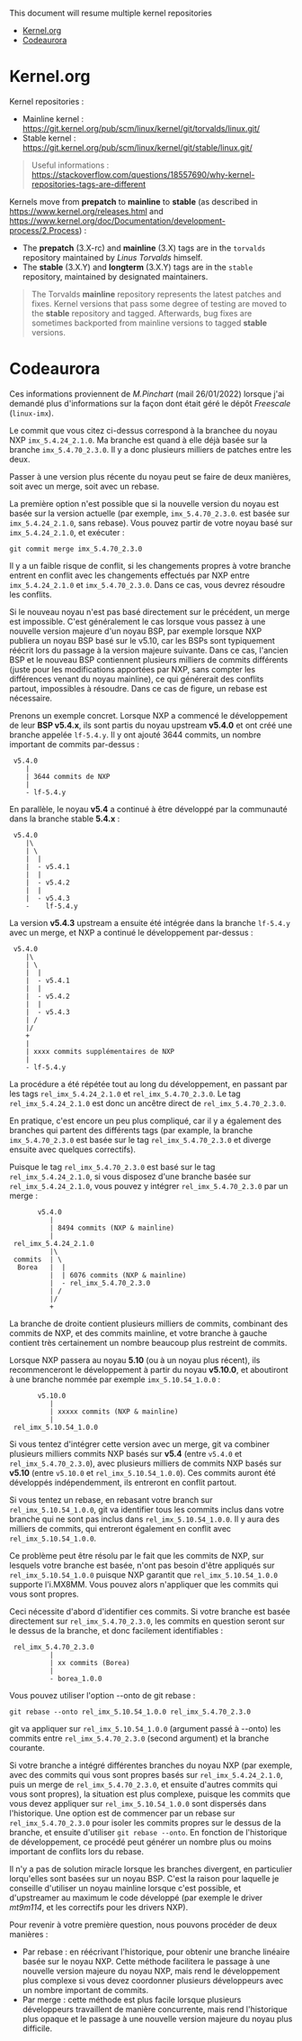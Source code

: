This document will resume multiple kernel repositories

- [Kernel.org](#kernelorg)
- [Codeaurora](#codeaurora)

# Kernel.org

Kernel repositories :
- Mainline kernel : https://git.kernel.org/pub/scm/linux/kernel/git/torvalds/linux.git/
- Stable kernel : https://git.kernel.org/pub/scm/linux/kernel/git/stable/linux.git/

> Useful informations : https://stackoverflow.com/questions/18557690/why-kernel-repositories-tags-are-different

Kernels move from **prepatch** to **mainline** to **stable** (as described in https://www.kernel.org/releases.html and https://www.kernel.org/doc/Documentation/development-process/2.Process) :
- The **prepatch** (3.X-rc) and **mainline** (3.X) tags are in the `torvalds` repository maintained by _Linus Torvalds_ himself. 
- The **stable** (3.X.Y) and **longterm** (3.X.Y) tags are in the `stable` repository, maintained by designated maintainers.

> The Torvalds **mainline** repository represents the latest patches and fixes. Kernel versions that pass some degree of testing are moved to the **stable** repository and tagged. Afterwards, bug fixes are sometimes backported from mainline versions to tagged **stable** versions.

# Codeaurora

Ces informations proviennent de _M.Pinchart_ (mail 26/01/2022) lorsque j'ai demandé plus d'informations sur la façon dont était géré le dépôt _Freescale_ (`linux-imx`).

Le commit que vous citez ci-dessus correspond à la branchee du noyau NXP `imx_5.4.24_2.1.0`. Ma branche est quand à elle déjà basée sur la branche `imx_5.4.70_2.3.0`. Il y a donc plusieurs milliers de patches entre les deux.

Passer à une version plus récente du noyau peut se faire de deux manières, soit avec un merge, soit avec un rebase.

La première option n'est possible que si la nouvelle version du noyau est basée sur la version actuelle (par exemple, `imx_5.4.70_2.3.0`. est basée sur `imx_5.4.24_2.1.0`, sans rebase). Vous pouvez partir de votre noyau basé sur `imx_5.4.24_2.1.0`, et exécuter :
```shell
git commit merge imx_5.4.70_2.3.0
```

Il y a un faible risque de conflit, si les changements propres à votre branche entrent en conflit avec les changements effectués par NXP entre `imx_5.4.24_2.1.0` et `imx_5.4.70_2.3.0`. Dans ce cas, vous devrez résoudre les conflits.

Si le nouveau noyau n'est pas basé directement sur le précédent, un merge est impossible. C'est généralement le cas lorsque vous passez à une nouvelle version majeure d'un noyau BSP, par exemple lorsque NXP publiera un noyau BSP basé sur le v5.10, car les BSPs sont typiquement réécrit lors du passage à la version majeure suivante.  Dans ce cas, l'ancien BSP et le nouveau BSP contiennent plusieurs milliers de commits différents (juste pour les modifications apportées par NXP, sans compter les différences venant du noyau mainline), ce qui générerait des conflits partout, impossibles à résoudre. Dans ce cas de figure, un rebase est nécessaire.

Prenons un exemple concret. Lorsque NXP a commencé le développement de leur **BSP v5.4.x**, ils sont partis du noyau upstream **v5.4.0** et ont créé une branche appelée `lf-5.4.y`. Il y ont ajouté 3644 commits, un nombre important de commits par-dessus :
```shell
 v5.4.0
    |
    | 3644 commits de NXP
    |
    - lf-5.4.y
```

En parallèle, le noyau **v5.4** a continué à être développé par la communauté dans la branche stable **5.4.x** :
```shell
 v5.4.0
    |\
    | \
    |  |
    |  - v5.4.1
    |  |
    |  - v5.4.2
    |  |
    |  - v5.4.3
    -    lf-5.4.y
```

La version **v5.4.3** upstream a ensuite été intégrée dans la branche `lf-5.4.y` avec un merge, et NXP a continué le développement par-dessus :
```shell
 v5.4.0
    |\
    | \
    |  |
    |  - v5.4.1
    |  |
    |  - v5.4.2
    |  |
    |  - v5.4.3
    | /
    |/
    +
    |
    | xxxx commits supplémentaires de NXP
    |
    - lf-5.4.y
```

La procédure a été répétée tout au long du développement, en passant par les tags `rel_imx_5.4.24_2.1.0` et `rel_imx_5.4.70_2.3.0`. Le tag `rel_imx_5.4.24_2.1.0` est donc un ancêtre direct de `rel_imx_5.4.70_2.3.0`.

En pratique, c'est encore un peu plus compliqué, car il y a également des branches qui partent des différents tags (par example, la branche `imx_5.4.70_2.3.0` est basée sur le tag `rel_imx_5.4.70_2.3.0` et diverge ensuite avec quelques correctifs).

Puisque le tag `rel_imx_5.4.70_2.3.0` est basé sur le tag `rel_imx_5.4.24_2.1.0`, si vous disposez d'une branche basée sur `rel_imx_5.4.24_2.1.0`, vous pouvez y intégrer `rel_imx_5.4.70_2.3.0` par un merge :
```shell
       v5.4.0
          |
	      | 8494 commits (NXP & mainline)
          |
 rel_imx_5.4.24_2.1.0
          |\
 commits  | \
  Borea   |  |
          |  | 6076 commits (NXP & mainline)
          |  - rel_imx_5.4.70_2.3.0
	      | /
	      |/
	      +
```

La branche de droite contient plusieurs milliers de commits, combinant des commits de NXP, et des commits mainline, et votre branche à gauche contient très certainement un nombre beaucoup plus restreint de commits.

Lorsque NXP passera au noyau **5.10** (ou à un noyau plus récent), ils recommenceront le développement à partir du noyau **v5.10.0**, et aboutiront à une branche nommée par exemple `imx_5.10.54_1.0.0` :
```shell
       v5.10.0
          |
	      | xxxxx commits (NXP & mainline)
          |
 rel_imx_5.10.54_1.0.0
```

Si vous tentez d'intégrer cette version avec un merge, git va combiner plusieurs milliers commits NXP basés sur **v5.4** (entre `v5.4.0` et `rel_imx_5.4.70_2.3.0`), avec plusieurs milliers de commits NXP basés sur **v5.10** (entre `v5.10.0` et `rel_imx_5.10.54_1.0.0`). Ces commits auront été développés indépendemment, ils entreront en conflit partout.

Si vous tentez un rebase, en rebasant votre branch sur `rel_imx_5.10.54_1.0.0`, git va identifier tous les commits inclus dans votre branche qui ne sont pas inclus dans `rel_imx_5.10.54_1.0.0`. Il y aura des milliers de commits, qui entreront également en conflit avec `rel_imx_5.10.54_1.0.0`.

Ce problème peut être résolu par le fait que les commits de NXP, sur lesquels votre branche est basée, n'ont pas besoin d'être appliqués sur `rel_imx_5.10.54_1.0.0` puisque NXP garantit que `rel_imx_5.10.54_1.0.0` supporte l'i.MX8MM. Vous pouvez alors n'appliquer que les commits qui vous sont propres.

Ceci nécessite d'abord d'identifier ces commits. Si votre branche est basée directement sur `rel_imx_5.4.70_2.3.0`, les commits en question seront sur le dessus de la branche, et donc facilement identifiables :
```shell
 rel_imx_5.4.70_2.3.0
          |
	      | xx commits (Borea)
          |
          - borea_1.0.0
```

Vous pouvez utiliser l'option --onto de git rebase :
```shell
git rebase --onto rel_imx_5.10.54_1.0.0 rel_imx_5.4.70_2.3.0
```

git va appliquer sur `rel_imx_5.10.54_1.0.0` (argument passé à --onto) les commits entre `rel_imx_5.4.70_2.3.0` (second argument) et la branche courante.

Si votre branche a intégré différentes branches du noyau NXP (par exemple, avec des commits qui vous sont propres basés sur `rel_imx_5.4.24_2.1.0`, puis un merge de `rel_imx_5.4.70_2.3.0`, et ensuite d'autres commits qui vous sont propres), la situation est plus complexe, puisque les commits que vous devez appliquer sur `rel_imx_5.10.54_1.0.0` sont dispersés dans l'historique. Une option est de commencer par un rebase sur `rel_imx_5.4.70_2.3.0` pour isoler les commits propres sur le dessus de la branche, et ensuite d'utiliser `git rebase --onto`. En fonction de l'historique de développement, ce procédé peut générer un nombre plus ou moins important de conflits lors du rebase.

Il n'y a pas de solution miracle lorsque les branches divergent, en particulier lorqu'elles sont basées sur un noyau BSP. C'est la raison pour laquelle je conseille d'utiliser un noyau mainline lorsque c'est possible, et d'upstreamer au maximum le code développé (par exemple le driver _mt9m114_, et les correctifs pour les drivers NXP).

Pour revenir à votre première question, nous pouvons procéder de deux manières :
- Par rebase : en réécrivant l'historique, pour obtenir une branche linéaire basée sur le noyau NXP. Cette méthode facilitera le passage à une nouvelle version majeure du noyau NXP, mais rend le développement plus complexe si vous devez coordonner plusieurs développeurs avec un nombre important de commits.
- Par merge : cette méthode est plus facile lorsque plusieurs développeurs travaillent de manière concurrente, mais rend l'historique plus opaque et le passage à une nouvelle version majeure du noyau plus difficile.